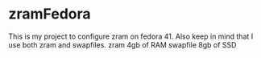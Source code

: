# zramFedora

This is my project to configure zram on fedora 41. Also keep in mind that I use both zram and swapfiles.
zram 4gb of RAM
swapfile 8gb of SSD
